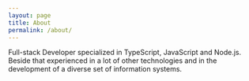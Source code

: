 ```yaml
---
layout: page
title: About
permalink: /about/
---
```

Full-stack Developer specialized in TypeScript, JavaScript and Node.js. Beside that experienced in a lot of other technologies and in the development of a diverse set of information systems.
